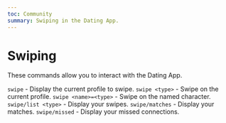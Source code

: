 ```yaml
---
toc: Community
summary: Swiping in the Dating App.
---
```


# Swiping
These commands allow you to interact with the Dating App.

`swipe` - Display the current profile to swipe.
`swipe <type>` - Swipe on the current profile.
`swipe <name>=<type>` - Swipe on the named character.
`swipe/list <type>` - Display your swipes.
`swipe/matches` - Display your matches.
`swipe/missed` - Display your missed connections.
